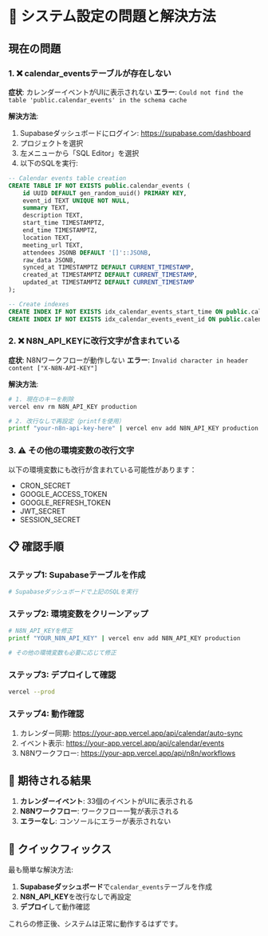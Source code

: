 # 🔧 システム設定の問題と解決方法

## 現在の問題

### 1. ❌ calendar_eventsテーブルが存在しない
**症状**: カレンダーイベントがUIに表示されない
**エラー**: `Could not find the table 'public.calendar_events' in the schema cache`

**解決方法**:
1. Supabaseダッシュボードにログイン: https://supabase.com/dashboard
2. プロジェクトを選択
3. 左メニューから「SQL Editor」を選択
4. 以下のSQLを実行:

```sql
-- Calendar events table creation
CREATE TABLE IF NOT EXISTS public.calendar_events (
    id UUID DEFAULT gen_random_uuid() PRIMARY KEY,
    event_id TEXT UNIQUE NOT NULL,
    summary TEXT,
    description TEXT,
    start_time TIMESTAMPTZ,
    end_time TIMESTAMPTZ,
    location TEXT,
    meeting_url TEXT,
    attendees JSONB DEFAULT '[]'::JSONB,
    raw_data JSONB,
    synced_at TIMESTAMPTZ DEFAULT CURRENT_TIMESTAMP,
    created_at TIMESTAMPTZ DEFAULT CURRENT_TIMESTAMP,
    updated_at TIMESTAMPTZ DEFAULT CURRENT_TIMESTAMP
);

-- Create indexes
CREATE INDEX IF NOT EXISTS idx_calendar_events_start_time ON public.calendar_events(start_time);
CREATE INDEX IF NOT EXISTS idx_calendar_events_event_id ON public.calendar_events(event_id);
```

### 2. ❌ N8N_API_KEYに改行文字が含まれている
**症状**: N8Nワークフローが動作しない
**エラー**: `Invalid character in header content ["X-N8N-API-KEY"]`

**解決方法**:
```bash
# 1. 現在のキーを削除
vercel env rm N8N_API_KEY production

# 2. 改行なしで再設定（printfを使用）
printf "your-n8n-api-key-here" | vercel env add N8N_API_KEY production
```

### 3. ⚠️ その他の環境変数の改行文字
以下の環境変数にも改行が含まれている可能性があります：
- CRON_SECRET
- GOOGLE_ACCESS_TOKEN
- GOOGLE_REFRESH_TOKEN
- JWT_SECRET
- SESSION_SECRET

## 📋 確認手順

### ステップ1: Supabaseテーブルを作成
```bash
# Supabaseダッシュボードで上記のSQLを実行
```

### ステップ2: 環境変数をクリーンアップ
```bash
# N8N_API_KEYを修正
printf "YOUR_N8N_API_KEY" | vercel env add N8N_API_KEY production

# その他の環境変数も必要に応じて修正
```

### ステップ3: デプロイして確認
```bash
vercel --prod
```

### ステップ4: 動作確認
1. カレンダー同期: https://your-app.vercel.app/api/calendar/auto-sync
2. イベント表示: https://your-app.vercel.app/api/calendar/events
3. N8Nワークフロー: https://your-app.vercel.app/api/n8n/workflows

## 🎯 期待される結果

1. **カレンダーイベント**: 33個のイベントがUIに表示される
2. **N8Nワークフロー**: ワークフロー一覧が表示される
3. **エラーなし**: コンソールにエラーが表示されない

## 🚀 クイックフィックス

最も簡単な解決方法:

1. **Supabaseダッシュボード**で`calendar_events`テーブルを作成
2. **N8N_API_KEY**を改行なしで再設定
3. **デプロイ**して動作確認

これらの修正後、システムは正常に動作するはずです。